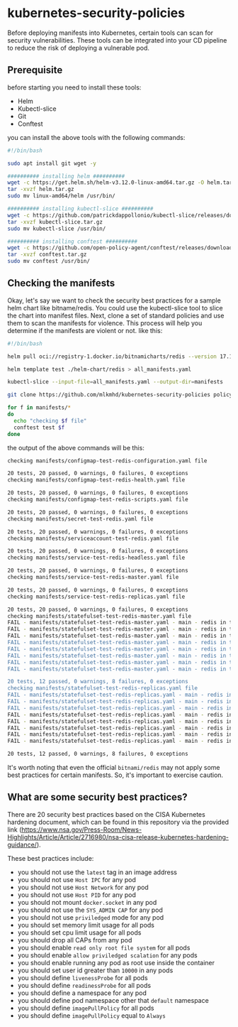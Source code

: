 # kubernetes-security-policies

Before deploying manifests into Kubernetes, certain tools can scan for security vulnerabilities. These tools can be integrated into your CD pipeline to reduce the risk of deploying a vulnerable pod. 

## Prerequisite 

before starting you need to install these tools:
- Helm
- Kubectl-slice
- Git
- Conftest

you can install the above tools with the following commands:

```bash
#!/bin/bash

sudo apt install git wget -y

########## installing helm ##########
wget -c https://get.helm.sh/helm-v3.12.0-linux-amd64.tar.gz -O helm.tar.gz
tar -xvzf helm.tar.gz
sudo mv linux-amd64/helm /usr/bin/

########## installing kubectl-slice ##########
wget -c https://github.com/patrickdappollonio/kubectl-slice/releases/download/v1.2.6/kubectl-slice_linux_x86_64.tar.gz -O kubectl-slice.tar.gz
tar -xvzf kubectl-slice.tar.gz
sudo mv kubectl-slice /usr/bin/

########## installing conftest ##########
wget -c https://github.com/open-policy-agent/conftest/releases/download/v0.42.1/conftest_0.42.1_Linux_x86_64.tar.gz -O conftest.tar.gz
tar -xvzf conftest.tar.gz
sudo mv conftest /usr/bin/
```

## Checking the manifests
Okay, let's say we want to check the security best practices for a sample helm chart like bitname/redis. You could use the kubectl-slice tool to slice the chart into manifest files. Next, clone a set of standard policies and use them to scan the manifests for violence. This process will help you determine if the manifests are violent or not. like this:

```bash
#!/bin/bash

helm pull oci://registry-1.docker.io/bitnamicharts/redis --version 17.11.1 --untar --untardir helm-chart

helm template test ./helm-chart/redis > all_manifests.yaml

kubectl-slice --input-file=all_manifests.yaml --output-dir=manifests

git clone https://github.com/mlkmhd/kubernetes-security-policies policy

for f in manifests/*
do 
  echo "checking $f file"
  conftest test $f
done
```

the output of the above commands will be this:

```bash
checking manifests/configmap-test-redis-configuration.yaml file

20 tests, 20 passed, 0 warnings, 0 failures, 0 exceptions
checking manifests/configmap-test-redis-health.yaml file

20 tests, 20 passed, 0 warnings, 0 failures, 0 exceptions
checking manifests/configmap-test-redis-scripts.yaml file

20 tests, 20 passed, 0 warnings, 0 failures, 0 exceptions
checking manifests/secret-test-redis.yaml file

20 tests, 20 passed, 0 warnings, 0 failures, 0 exceptions
checking manifests/serviceaccount-test-redis.yaml file

20 tests, 20 passed, 0 warnings, 0 failures, 0 exceptions
checking manifests/service-test-redis-headless.yaml file

20 tests, 20 passed, 0 warnings, 0 failures, 0 exceptions
checking manifests/service-test-redis-master.yaml file

20 tests, 20 passed, 0 warnings, 0 failures, 0 exceptions
checking manifests/service-test-redis-replicas.yaml file

20 tests, 20 passed, 0 warnings, 0 failures, 0 exceptions
checking manifests/statefulset-test-redis-master.yaml file
FAIL - manifests/statefulset-test-redis-master.yaml - main - redis in the StatefulSet test-redis-master does not have a CPU limit set
FAIL - manifests/statefulset-test-redis-master.yaml - main - redis in the StatefulSet test-redis-master does not have a memory limit set
FAIL - manifests/statefulset-test-redis-master.yaml - main - redis in the StatefulSet test-redis-master doesn't drop all capabilities
FAIL - manifests/statefulset-test-redis-master.yaml - main - redis in the StatefulSet test-redis-master has a UID of less than 10000
FAIL - manifests/statefulset-test-redis-master.yaml - main - redis in the StatefulSet test-redis-master is not using a read only root filesystem
FAIL - manifests/statefulset-test-redis-master.yaml - main - redis in the StatefulSet test-redis-master is running as root
FAIL - manifests/statefulset-test-redis-master.yaml - main - redis in the StatefulSet test-redis-master should not be configured to live in the default namespace
FAIL - manifests/statefulset-test-redis-master.yaml - main - redis in the StatefulSet test-redis-master should use imagePullPolicy=Always

20 tests, 12 passed, 0 warnings, 8 failures, 0 exceptions
checking manifests/statefulset-test-redis-replicas.yaml file
FAIL - manifests/statefulset-test-redis-replicas.yaml - main - redis in the StatefulSet test-redis-replicas does not have a CPU limit set
FAIL - manifests/statefulset-test-redis-replicas.yaml - main - redis in the StatefulSet test-redis-replicas does not have a memory limit set
FAIL - manifests/statefulset-test-redis-replicas.yaml - main - redis in the StatefulSet test-redis-replicas doesn't drop all capabilities
FAIL - manifests/statefulset-test-redis-replicas.yaml - main - redis in the StatefulSet test-redis-replicas has a UID of less than 10000
FAIL - manifests/statefulset-test-redis-replicas.yaml - main - redis in the StatefulSet test-redis-replicas is not using a read only root filesystem
FAIL - manifests/statefulset-test-redis-replicas.yaml - main - redis in the StatefulSet test-redis-replicas is running as root
FAIL - manifests/statefulset-test-redis-replicas.yaml - main - redis in the StatefulSet test-redis-replicas should not be configured to live in the default namespace
FAIL - manifests/statefulset-test-redis-replicas.yaml - main - redis in the StatefulSet test-redis-replicas should use imagePullPolicy=Always

20 tests, 12 passed, 0 warnings, 8 failures, 0 exceptions
```

It's worth noting that even the official `bitnami/redis` may not apply some best practices for certain manifests. So, it's important to exercise caution.

## What are some security best practices?
There are 20 security best practices based on the CISA Kubernetes hardening document, which can be found in this repository via the provided link (https://www.nsa.gov/Press-Room/News-Highlights/Article/Article/2716980/nsa-cisa-release-kubernetes-hardening-guidance/). 

These best practices include:

- you should not use the `latest` tag in an image address
- you should not use `Host IPC` for any pod
- you should not use `Host Network` for any pod
- you should not use `Host PID` for any pod
- you should not mount `docker.socket` in any pod
- you should not use the `SYS_ADMIN CAP` for any pod
- you should not use `priviledged` mode for any pod
- you should set memory limit usage for all pods
- you should set cpu limit usage for all pods
- you should drop all CAPs from any pod
- you should enable `read only root file system` for all pods
- you should enable `allow priviledged scalation` for any pods
- you should enable running any pod as root use inside the container
- you should set user id greater than `10000` in any pods
- you should define `livenessProbe` for all pods
- you should define `readinessProbe` for all pods
- you should define a namespace for any pod
- you should define pod namespace other that `default` namespace
- you should define `imagePullPolicy` for all pods
- you should define `imagePullPolicy` equal to `Always`
